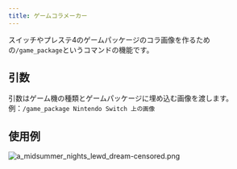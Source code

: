 ```yaml
---
title: ゲームコラメーカー
---
```

スイッチやプレステ4のゲームパッケージのコラ画像を作るための`/game_package`というコマンドの機能です。

## 引数
引数はゲーム機の種類とゲームパッケージに埋め込む画像を渡します。  
例：`/game_package Nintendo Switch 上の画像`

## 使用例
![a_midsummer_nights_lewd_dream-censored.png](/img/manual/a_midsummer_nights_lewd_dream-censored.png)